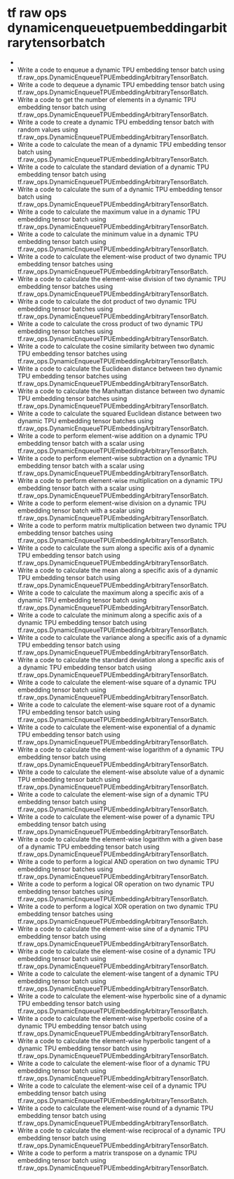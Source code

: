 # tf raw ops dynamicenqueuetpuembeddingarbitrarytensorbatch

- 
- Write a code to enqueue a dynamic TPU embedding tensor batch using tf.raw_ops.DynamicEnqueueTPUEmbeddingArbitraryTensorBatch.
- Write a code to dequeue a dynamic TPU embedding tensor batch using tf.raw_ops.DynamicEnqueueTPUEmbeddingArbitraryTensorBatch.
- Write a code to get the number of elements in a dynamic TPU embedding tensor batch using tf.raw_ops.DynamicEnqueueTPUEmbeddingArbitraryTensorBatch.
- Write a code to create a dynamic TPU embedding tensor batch with random values using tf.raw_ops.DynamicEnqueueTPUEmbeddingArbitraryTensorBatch.
- Write a code to calculate the mean of a dynamic TPU embedding tensor batch using tf.raw_ops.DynamicEnqueueTPUEmbeddingArbitraryTensorBatch.
- Write a code to calculate the standard deviation of a dynamic TPU embedding tensor batch using tf.raw_ops.DynamicEnqueueTPUEmbeddingArbitraryTensorBatch.
- Write a code to calculate the sum of a dynamic TPU embedding tensor batch using tf.raw_ops.DynamicEnqueueTPUEmbeddingArbitraryTensorBatch.
- Write a code to calculate the maximum value in a dynamic TPU embedding tensor batch using tf.raw_ops.DynamicEnqueueTPUEmbeddingArbitraryTensorBatch.
- Write a code to calculate the minimum value in a dynamic TPU embedding tensor batch using tf.raw_ops.DynamicEnqueueTPUEmbeddingArbitraryTensorBatch.
- Write a code to calculate the element-wise product of two dynamic TPU embedding tensor batches using tf.raw_ops.DynamicEnqueueTPUEmbeddingArbitraryTensorBatch.
- Write a code to calculate the element-wise division of two dynamic TPU embedding tensor batches using tf.raw_ops.DynamicEnqueueTPUEmbeddingArbitraryTensorBatch.
- Write a code to calculate the dot product of two dynamic TPU embedding tensor batches using tf.raw_ops.DynamicEnqueueTPUEmbeddingArbitraryTensorBatch.
- Write a code to calculate the cross product of two dynamic TPU embedding tensor batches using tf.raw_ops.DynamicEnqueueTPUEmbeddingArbitraryTensorBatch.
- Write a code to calculate the cosine similarity between two dynamic TPU embedding tensor batches using tf.raw_ops.DynamicEnqueueTPUEmbeddingArbitraryTensorBatch.
- Write a code to calculate the Euclidean distance between two dynamic TPU embedding tensor batches using tf.raw_ops.DynamicEnqueueTPUEmbeddingArbitraryTensorBatch.
- Write a code to calculate the Manhattan distance between two dynamic TPU embedding tensor batches using tf.raw_ops.DynamicEnqueueTPUEmbeddingArbitraryTensorBatch.
- Write a code to calculate the squared Euclidean distance between two dynamic TPU embedding tensor batches using tf.raw_ops.DynamicEnqueueTPUEmbeddingArbitraryTensorBatch.
- Write a code to perform element-wise addition on a dynamic TPU embedding tensor batch with a scalar using tf.raw_ops.DynamicEnqueueTPUEmbeddingArbitraryTensorBatch.
- Write a code to perform element-wise subtraction on a dynamic TPU embedding tensor batch with a scalar using tf.raw_ops.DynamicEnqueueTPUEmbeddingArbitraryTensorBatch.
- Write a code to perform element-wise multiplication on a dynamic TPU embedding tensor batch with a scalar using tf.raw_ops.DynamicEnqueueTPUEmbeddingArbitraryTensorBatch.
- Write a code to perform element-wise division on a dynamic TPU embedding tensor batch with a scalar using tf.raw_ops.DynamicEnqueueTPUEmbeddingArbitraryTensorBatch.
- Write a code to perform matrix multiplication between two dynamic TPU embedding tensor batches using tf.raw_ops.DynamicEnqueueTPUEmbeddingArbitraryTensorBatch.
- Write a code to calculate the sum along a specific axis of a dynamic TPU embedding tensor batch using tf.raw_ops.DynamicEnqueueTPUEmbeddingArbitraryTensorBatch.
- Write a code to calculate the mean along a specific axis of a dynamic TPU embedding tensor batch using tf.raw_ops.DynamicEnqueueTPUEmbeddingArbitraryTensorBatch.
- Write a code to calculate the maximum along a specific axis of a dynamic TPU embedding tensor batch using tf.raw_ops.DynamicEnqueueTPUEmbeddingArbitraryTensorBatch.
- Write a code to calculate the minimum along a specific axis of a dynamic TPU embedding tensor batch using tf.raw_ops.DynamicEnqueueTPUEmbeddingArbitraryTensorBatch.
- Write a code to calculate the variance along a specific axis of a dynamic TPU embedding tensor batch using tf.raw_ops.DynamicEnqueueTPUEmbeddingArbitraryTensorBatch.
- Write a code to calculate the standard deviation along a specific axis of a dynamic TPU embedding tensor batch using tf.raw_ops.DynamicEnqueueTPUEmbeddingArbitraryTensorBatch.
- Write a code to calculate the element-wise square of a dynamic TPU embedding tensor batch using tf.raw_ops.DynamicEnqueueTPUEmbeddingArbitraryTensorBatch.
- Write a code to calculate the element-wise square root of a dynamic TPU embedding tensor batch using tf.raw_ops.DynamicEnqueueTPUEmbeddingArbitraryTensorBatch.
- Write a code to calculate the element-wise exponential of a dynamic TPU embedding tensor batch using tf.raw_ops.DynamicEnqueueTPUEmbeddingArbitraryTensorBatch.
- Write a code to calculate the element-wise logarithm of a dynamic TPU embedding tensor batch using tf.raw_ops.DynamicEnqueueTPUEmbeddingArbitraryTensorBatch.
- Write a code to calculate the element-wise absolute value of a dynamic TPU embedding tensor batch using tf.raw_ops.DynamicEnqueueTPUEmbeddingArbitraryTensorBatch.
- Write a code to calculate the element-wise sign of a dynamic TPU embedding tensor batch using tf.raw_ops.DynamicEnqueueTPUEmbeddingArbitraryTensorBatch.
- Write a code to calculate the element-wise power of a dynamic TPU embedding tensor batch using tf.raw_ops.DynamicEnqueueTPUEmbeddingArbitraryTensorBatch.
- Write a code to calculate the element-wise logarithm with a given base of a dynamic TPU embedding tensor batch using tf.raw_ops.DynamicEnqueueTPUEmbeddingArbitraryTensorBatch.
- Write a code to perform a logical AND operation on two dynamic TPU embedding tensor batches using tf.raw_ops.DynamicEnqueueTPUEmbeddingArbitraryTensorBatch.
- Write a code to perform a logical OR operation on two dynamic TPU embedding tensor batches using tf.raw_ops.DynamicEnqueueTPUEmbeddingArbitraryTensorBatch.
- Write a code to perform a logical XOR operation on two dynamic TPU embedding tensor batches using tf.raw_ops.DynamicEnqueueTPUEmbeddingArbitraryTensorBatch.
- Write a code to calculate the element-wise sine of a dynamic TPU embedding tensor batch using tf.raw_ops.DynamicEnqueueTPUEmbeddingArbitraryTensorBatch.
- Write a code to calculate the element-wise cosine of a dynamic TPU embedding tensor batch using tf.raw_ops.DynamicEnqueueTPUEmbeddingArbitraryTensorBatch.
- Write a code to calculate the element-wise tangent of a dynamic TPU embedding tensor batch using tf.raw_ops.DynamicEnqueueTPUEmbeddingArbitraryTensorBatch.
- Write a code to calculate the element-wise hyperbolic sine of a dynamic TPU embedding tensor batch using tf.raw_ops.DynamicEnqueueTPUEmbeddingArbitraryTensorBatch.
- Write a code to calculate the element-wise hyperbolic cosine of a dynamic TPU embedding tensor batch using tf.raw_ops.DynamicEnqueueTPUEmbeddingArbitraryTensorBatch.
- Write a code to calculate the element-wise hyperbolic tangent of a dynamic TPU embedding tensor batch using tf.raw_ops.DynamicEnqueueTPUEmbeddingArbitraryTensorBatch.
- Write a code to calculate the element-wise floor of a dynamic TPU embedding tensor batch using tf.raw_ops.DynamicEnqueueTPUEmbeddingArbitraryTensorBatch.
- Write a code to calculate the element-wise ceil of a dynamic TPU embedding tensor batch using tf.raw_ops.DynamicEnqueueTPUEmbeddingArbitraryTensorBatch.
- Write a code to calculate the element-wise round of a dynamic TPU embedding tensor batch using tf.raw_ops.DynamicEnqueueTPUEmbeddingArbitraryTensorBatch.
- Write a code to calculate the element-wise reciprocal of a dynamic TPU embedding tensor batch using tf.raw_ops.DynamicEnqueueTPUEmbeddingArbitraryTensorBatch.
- Write a code to perform a matrix transpose on a dynamic TPU embedding tensor batch using tf.raw_ops.DynamicEnqueueTPUEmbeddingArbitraryTensorBatch.
